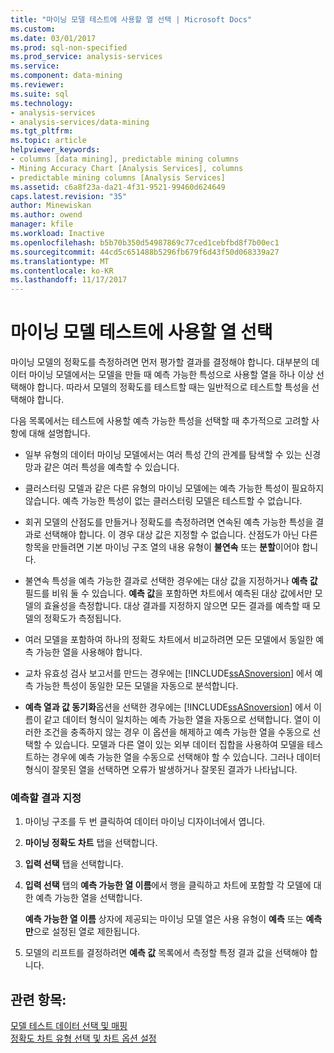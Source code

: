 ```yaml
---
title: "마이닝 모델 테스트에 사용할 열 선택 | Microsoft Docs"
ms.custom: 
ms.date: 03/01/2017
ms.prod: sql-non-specified
ms.prod_service: analysis-services
ms.service: 
ms.component: data-mining
ms.reviewer: 
ms.suite: sql
ms.technology:
- analysis-services
- analysis-services/data-mining
ms.tgt_pltfrm: 
ms.topic: article
helpviewer_keywords:
- columns [data mining], predictable mining columns
- Mining Accuracy Chart [Analysis Services], columns
- predictable mining columns [Analysis Services]
ms.assetid: c6a8f23a-da21-4f31-9521-99460d624649
caps.latest.revision: "35"
author: Minewiskan
ms.author: owend
manager: kfile
ms.workload: Inactive
ms.openlocfilehash: b5b70b350d54987869c77ced1cebfbd8f7b00ec1
ms.sourcegitcommit: 44cd5c651488b5296fb679f6d43f50d068339a27
ms.translationtype: MT
ms.contentlocale: ko-KR
ms.lasthandoff: 11/17/2017
---
```

# <a name="choose-the-column-to-use-for-testing-a-mining-model"></a>마이닝 모델 테스트에 사용할 열 선택
  마이닝 모델의 정확도를 측정하려면 먼저 평가할 결과를 결정해야 합니다. 대부분의 데이터 마이닝 모델에서는 모델을 만들 때 예측 가능한 특성으로 사용할 열을 하나 이상 선택해야 합니다. 따라서 모델의 정확도를 테스트할 때는 일반적으로 테스트할 특성을 선택해야 합니다.  
  
 다음 목록에서는 테스트에 사용할 예측 가능한 특성을 선택할 때 추가적으로 고려할 사항에 대해 설명합니다.  
  
-   일부 유형의 데이터 마이닝 모델에서는 여러 특성 간의 관계를 탐색할 수 있는 신경망과 같은 여러 특성을 예측할 수 있습니다.  
  
-   클러스터링 모델과 같은 다른 유형의 마이닝 모델에는 예측 가능한 특성이 필요하지 않습니다. 예측 가능한 특성이 없는 클러스터링 모델은 테스트할 수 없습니다.  
  
-   회귀 모델의 산점도를 만들거나 정확도를 측정하려면 연속된 예측 가능한 특성을 결과로 선택해야 합니다. 이 경우 대상 값은 지정할 수 없습니다. 산점도가 아닌 다른 항목을 만들려면 기본 마이닝 구조 열의 내용 유형이 **불연속** 또는 **분할**이어야 합니다.  
  
-   불연속 특성을 예측 가능한 결과로 선택한 경우에는 대상 값을 지정하거나 **예측 값** 필드를 비워 둘 수 있습니다. **예측 값**을 포함하면 차트에서 예측된 대상 값에서만 모델의 효율성을 측정합니다. 대상 결과를 지정하지 않으면 모든 결과를 예측할 때 모델의 정확도가 측정됩니다.  
  
-   여러 모델을 포함하여 하나의 정확도 차트에서 비교하려면 모든 모델에서 동일한 예측 가능한 열을 사용해야 합니다.  
  
-   교차 유효성 검사 보고서를 만드는 경우에는 [!INCLUDE[ssASnoversion](../../includes/ssasnoversion-md.md)] 에서 예측 가능한 특성이 동일한 모든 모델을 자동으로 분석합니다.  
  
-   **예측 열과 값 동기화**옵션을 선택한 경우에는 [!INCLUDE[ssASnoversion](../../includes/ssasnoversion-md.md)] 에서 이름이 같고 데이터 형식이 일치하는 예측 가능한 열을 자동으로 선택합니다. 열이 이러한 조건을 충족하지 않는 경우 이 옵션을 해제하고 예측 가능한 열을 수동으로 선택할 수 있습니다. 모델과 다른 열이 있는 외부 데이터 집합을 사용하여 모델을 테스트하는 경우에 예측 가능한 열을 수동으로 선택해야 할 수 있습니다. 그러나 데이터 형식이 잘못된 열을 선택하면 오류가 발생하거나 잘못된 결과가 나타납니다.  
  
### <a name="specify-the-outcome-to-predict"></a>예측할 결과 지정  
  
1.  마이닝 구조를 두 번 클릭하여 데이터 마이닝 디자이너에서 엽니다.  
  
2.  **마이닝 정확도 차트** 탭을 선택합니다.  
  
3.  **입력 선택** 탭을 선택합니다.  
  
4.  **입력 선택** 탭의 **예측 가능한 열 이름**에서 행을 클릭하고 차트에 포함할 각 모델에 대한 예측 가능한 열을 선택합니다.  
  
     **예측 가능한 열 이름** 상자에 제공되는 마이닝 모델 열은 사용 유형이 **예측** 또는 **예측만**으로 설정된 열로 제한됩니다.  
  
5.  모델의 리프트를 결정하려면 **예측 값** 목록에서 측정할 특정 결과 값을 선택해야 합니다.  
  
## <a name="see-also"></a>관련 항목:  
 [모델 테스트 데이터 선택 및 매핑](../../analysis-services/data-mining/choose-and-map-model-testing-data.md)   
 [정확도 차트 유형 선택 및 차트 옵션 설정](../../analysis-services/data-mining/choose-an-accuracy-chart-type-and-set-chart-options.md)  
  
  
